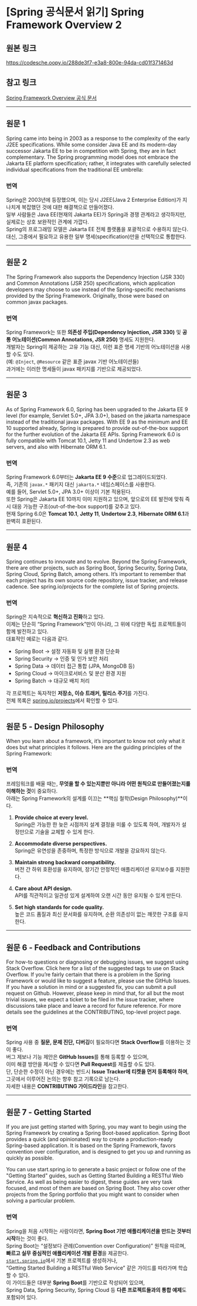 
# [Spring 공식문서 읽기] Spring Framework Overview 2

## 원본 링크
https://codesche.oopy.io/288de3f7-e3a8-800e-94da-cd01f371463d

## 참고 링크 
[Spring Framework Overview 공식 문서](https://docs.spring.io/spring-framework/reference/overview.html)

---

## 원문 1
Spring came into being in 2003 as a response to the complexity of the early J2EE specifications. While some consider Java EE and its modern-day successor Jakarta EE to be in competition with Spring, they are in fact complementary. The Spring programming model does not embrace the Jakarta EE platform specification; rather, it integrates with carefully selected individual specifications from the traditional EE umbrella:

### 번역
Spring은 2003년에 등장했으며, 이는 당시 J2EE(Java 2 Enterprise Edition)가 지나치게 복잡했던 것에 대한 해결책으로 만들어졌다.  
일부 사람들은 Java EE(현재의 Jakarta EE)가 Spring과 경쟁 관계라고 생각하지만, 실제로는 상호 보완적인 관계에 가깝다.  
Spring의 프로그래밍 모델은 Jakarta EE 전체 플랫폼을 포괄적으로 수용하지 않는다. 대신, 그중에서 필요하고 유용한 일부 명세(specification)만을 선택적으로 통합한다.

---

## 원문 2
The Spring Framework also supports the Dependency Injection (JSR 330) and Common Annotations (JSR 250) specifications, which application developers may choose to use instead of the Spring-specific mechanisms provided by the Spring Framework. Originally, those were based on common javax packages.

### 번역
Spring Framework는 또한 **의존성 주입(Dependency Injection, JSR 330)** 및 **공통 어노테이션(Common Annotations, JSR 250)** 명세도 지원한다.  
개발자는 Spring이 제공하는 고유 기능 대신, 이런 표준 명세 기반의 어노테이션을 사용할 수도 있다.  
(예: `@Inject`, `@Resource` 같은 표준 javax 기반 어노테이션들)  
과거에는 이러한 명세들이 javax 패키지를 기반으로 제공되었다.

---

## 원문 3
As of Spring Framework 6.0, Spring has been upgraded to the Jakarta EE 9 level (for example, Servlet 5.0+, JPA 3.0+), based on the jakarta namespace instead of the traditional javax packages. With EE 9 as the minimum and EE 10 supported already, Spring is prepared to provide out-of-the-box support for the further evolution of the Jakarta EE APIs. Spring Framework 6.0 is fully compatible with Tomcat 10.1, Jetty 11 and Undertow 2.3 as web servers, and also with Hibernate ORM 6.1.

### 번역
Spring Framework 6.0부터는 **Jakarta EE 9 수준**으로 업그레이드되었다.  
즉, 기존의 `javax.*` 패키지 대신 `jakarta.*` 네임스페이스를 사용한다.  
예를 들어, Servlet 5.0+, JPA 3.0+ 이상이 기본 적용된다.  
또한 Spring은 Jakarta EE 10까지 이미 지원하고 있으며, 앞으로의 EE 발전에 맞춰 즉시 대응 가능한 구조(out-of-the-box support)를 갖추고 있다.  
현재 Spring 6.0은 **Tomcat 10.1**, **Jetty 11**, **Undertow 2.3**, **Hibernate ORM 6.1**과 완벽히 호환된다.

---

## 원문 4
Spring continues to innovate and to evolve. Beyond the Spring Framework, there are other projects, such as Spring Boot, Spring Security, Spring Data, Spring Cloud, Spring Batch, among others. It’s important to remember that each project has its own source code repository, issue tracker, and release cadence. See spring.io/projects for the complete list of Spring projects.

### 번역
Spring은 지속적으로 **혁신하고 진화**하고 있다.  
이제는 단순히 “Spring Framework”만이 아니라, 그 위에 다양한 독립 프로젝트들이 함께 발전하고 있다.  
대표적인 예로는 다음과 같다.  
- Spring Boot → 설정 자동화 및 실행 환경 단순화  
- Spring Security → 인증 및 인가 보안 처리  
- Spring Data → 데이터 접근 통합 (JPA, MongoDB 등)  
- Spring Cloud → 마이크로서비스 및 분산 환경 지원  
- Spring Batch → 대규모 배치 처리  

각 프로젝트는 독자적인 **저장소, 이슈 트래커, 릴리스 주기**를 가진다.  
전체 목록은 [spring.io/projects](https://spring.io/projects)에서 확인할 수 있다.

---

## 원문 5 - Design Philosophy
When you learn about a framework, it’s important to know not only what it does but what principles it follows. Here are the guiding principles of the Spring Framework:

### 번역
프레임워크를 배울 때는, **무엇을 할 수 있는지뿐만 아니라 어떤 원칙으로 만들어졌는지를 이해하는 것**이 중요하다.  
아래는 Spring Framework의 설계를 이끄는 **핵심 철학(Design Philosophy)**이다.

1. **Provide choice at every level.**  
   Spring은 가능한 한 늦은 시점까지 설계 결정을 미룰 수 있도록 하여, 개발자가 설정만으로 기술을 교체할 수 있게 한다.  

2. **Accommodate diverse perspectives.**  
   Spring은 유연성을 존중하며, 특정한 방식으로 개발을 강요하지 않는다.  

3. **Maintain strong backward compatibility.**  
   버전 간 하위 호환성을 유지하여, 장기간 안정적인 애플리케이션 유지보수를 지원한다.  

4. **Care about API design.**  
   API를 직관적이고 일관성 있게 설계하여 오랜 시간 동안 유지될 수 있게 만든다.  

5. **Set high standards for code quality.**  
   높은 코드 품질과 최신 문서화를 유지하며, 순환 의존성이 없는 깨끗한 구조를 유지한다.

---

## 원문 6 - Feedback and Contributions
For how-to questions or diagnosing or debugging issues, we suggest using Stack Overflow. Click here for a list of the suggested tags to use on Stack Overflow. If you’re fairly certain that there is a problem in the Spring Framework or would like to suggest a feature, please use the GitHub Issues. If you have a solution in mind or a suggested fix, you can submit a pull request on Github. However, please keep in mind that, for all but the most trivial issues, we expect a ticket to be filed in the issue tracker, where discussions take place and leave a record for future reference. For more details see the guidelines at the CONTRIBUTING, top-level project page.

### 번역
Spring 사용 중 **질문, 문제 진단, 디버깅**이 필요하다면 **Stack Overflow**를 이용하는 것이 좋다.  
버그 제보나 기능 제안은 **GitHub Issues**를 통해 등록할 수 있으며,  
이미 해결 방안을 제시할 수 있다면 **Pull Request**를 제출할 수도 있다.  
단, 단순한 수정이 아닌 경우에는 반드시 **Issue Tracker에 티켓을 먼저 등록해야 하며**,  
그곳에서 이루어진 논의는 향후 참고 기록으로 남는다.  
자세한 내용은 **CONTRIBUTING 가이드라인**을 참고한다.

---

## 원문 7 - Getting Started
If you are just getting started with Spring, you may want to begin using the Spring Framework by creating a Spring Boot-based application. Spring Boot provides a quick (and opinionated) way to create a production-ready Spring-based application. It is based on the Spring Framework, favors convention over configuration, and is designed to get you up and running as quickly as possible.

You can use start.spring.io to generate a basic project or follow one of the "Getting Started" guides, such as Getting Started Building a RESTful Web Service. As well as being easier to digest, these guides are very task focused, and most of them are based on Spring Boot. They also cover other projects from the Spring portfolio that you might want to consider when solving a particular problem.

### 번역
Spring을 처음 시작하는 사람이라면, **Spring Boot 기반 애플리케이션을 만드는 것부터 시작**하는 것이 좋다.  
Spring Boot는 “설정보다 관례(Convention over Configuration)” 원칙을 따르며,  
**빠르고 실무 중심적인 애플리케이션 개발 환경**을 제공한다.  
[`start.spring.io`](https://start.spring.io)에서 기본 프로젝트를 생성하거나,  
“Getting Started Building a RESTful Web Service” 같은 가이드를 따라가며 학습할 수 있다.  
이 가이드들은 대부분 **Spring Boot**를 기반으로 작성되어 있으며,  
Spring Data, Spring Security, Spring Cloud 등 **다른 프로젝트들과의 통합 예제**도 포함되어 있다.
